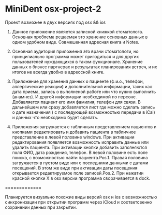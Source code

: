  MiniDent osx-project-2
=============
 Проект возможен в двух версиях под osx && ios

1. Данное приложение является записной книжкой стоматолога.
   Основная проблема решаемая это хранение основных данных в одном удобном виде.
   Совмешенная адресная книга и Notes.
   
2. Основная аудитория приложения это врачи стоматологи, но принципиально программа может пригодиться
   и для других пользователей нуждающихся в таком функционале. Хранение данных о бизнес партнерах и 
   результатах планирования встреч, и их итогов не всегда удобно в адрессной книге.
   
3. Приложение для хранения данных о пациенте (ф.и.о., телефон, аллергические реакции) и
   дополнительной информации, таких как дата приема, запись о выполненой работе или что нужно
   выполнить (анамнез). И другой информации необходимой по персоне. 
   Добавляется пациент его имя фамилия, телефон для связи. В дальнейшем или сразу добавляется лист
   где можно сделать запись о дате назначения ( с последующей возможностью передачи в iCal) и данных
   что необходимо будет сделать.
   
4. Приложения загружается с табличным представлением пациентов и кнопками редактировать и добавить
   пациента в табличное представление в левой половине windows. При активации редактирования
   появляется возможность исправить данные или удалить пациента. При активации кнопки добавить
   заполняются поля ФИО, дата рождения, телефон. В левой половине есть поле поиска, с возможностью
   найти пациента.Pos.1.
   Правая половина загружается в пустом виде или с последними данными с датами посещений. В этом же 
   виде при активации даты посещения открывается редактируемое поле записей.Pos.2.
   При нажатии красной кнопки X в osx версии программа сворачивается в dock.

=============

Планируется визуально похожие виды версий osx и ios с возможностью синхронизации при открытии
программ через iCloud и соответсвенно сохранении данных при закрытии.  

